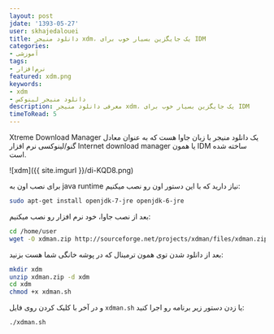 ```yaml
---
layout: post
jdate: '1393-05-27'
user: skhajedalouei
title: دانلود منیجر xdm، یک جایگزین بسیار خوب برای IDM
categories:
- آموزشی
tags:
- نرم‌افزار
featured: xdm.png
keywords:
- xdm
- دانلود منیجر لینوکس
description: معرفی دانلود منیجر xdm، یک جایگزین بسیار خوب برای IDM
timeToRead: 5
---
```


Xtreme Download Manager یک دانلود منیجر با زبان جاوا هست که به عنوان معادل گنو/لینوکسی نرم افزار Internet download manager یا همون IDM ساخته شده است.

![xdm]({{ site.imgurl }}/di-KQD8.png)

برای نصب اون به java runtime نیاز دارید که با این دستور اون رو نصب میکنیم:

```sh
sudo apt-get install openjdk-7-jre openjdk-6-jre
```

بعد از نصب جاوا، خود نرم افزار رو نصب میکنیم:

```sh
cd /home/user
wget -O xdman.zip http://sourceforge.net/projects/xdman/files/xdman.zip/download
```

بعد از دانلود شدن توی همون ترمینال که در پوشه خانگی شما هست بزنید:

```sh
mkdir xdm
unzip xdman.zip -d xdm
cd xdm
chmod +x xdman.sh
```

و در آخر با کلیک کردن روی فایل `xdman.sh` یا زدن دستور زیر برنامه رو اجرا کنید:

```sh
./xdman.sh
```